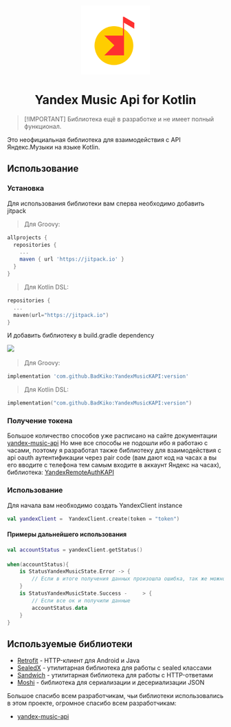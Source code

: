 <p align="center">
<picture>
<img width="160" height="160"  alt="XPanel" src="https://raw.githubusercontent.com/BadKiko/YandexMusicKAPI/master/kmusic.png">
</picture>
  </p> 
<h1 align="center">Yandex Music Api for Kotlin</h1>

> [!IMPORTANT] Библиотека ещё в разработке и не имеет полный функционал.

Это неофициальная библиотека для взаимодействия с API Яндекс.Музыки на языке Kotlin. 

## Использование
### Установка 

Для использования библиотеки вам  сперва необходимо добавить jitpack

> Для Groovy:

```groovy
allprojects {
  repositories {
    ...
    maven { url 'https://jitpack.io' }
  }
}
```

> Для Kotlin DSL:

```kotlin
repositories {
  ...
  maven(url="https://jitpack.io")
}
```

И добавить библиотеку в build.gradle dependency

[![](https://jitpack.io/v/BadKiko/YandexMusicKAPI.svg)](https://jitpack.io/#BadKiko/YandexMusicKAPI)

> Для Groovy:

```groovy
implementation 'com.github.BadKiko:YandexMusicKAPI:version'
```

> Для Kotlin DSL:

```kotlin
implementation("com.github.BadKiko:YandexMusicKAPI:version")
```

### Получение токена

Большое количество способов уже расписано на сайте документации [yandex-music-api](https://yandex-music.readthedocs.io/en/main/token.html)
Но мне все способы не подошли ибо я работаю с часами, поэтому я разработал также библиотеку для взаимодействия с api oauth аутентификации через pair code (вам дают код на часах а вы его вводите с телефона тем самым входите в аккаунт Яндекс на часах), библиотека: [YandexRemoteAuthKAPI](https://github.com/BadKiko/YandexRemoteAuthKAPI)

### Использование 

Для начала вам необходимо создать YandexClient instance
```kotlin
val yandexClient =  YandexClient.create(token = "token")
```

#### Примеры дальнейшего использования 

```kotlin
val accountStatus = yandexClient.getStatus()

when(accountStatus){
    is StatusYandexMusicState.Error -> {
        // Если в итоге получения данных произошла ошибка, так же можно получить почему произошла ошибка accountStatus.message
    }
    is StatusYandexMusicState.Success -     > {
        // Если все ок и получили данные
        accountStatus.data
    }
}
```

## Используемые библиотеки

* [Retrofit](https://github.com/square/retrofit) - HTTP-клиент для Android и Java
* [SealedX](https://github.com/skydoves/sealedx) - утилитарная библиотека для работы с sealed классами
* [Sandwich](https://github.com/skydoves/sandwich) - утилитарная библиотека для работы с HTTP-ответами
* [Moshi](https://github.com/square/moshi) - библиотека для сериализации и десериализации JSON

Большое спасибо всем разработчикам, чьи библиотеки использовались в этом проекте, огромное спасибо всем разработчикам:
* [yandex-music-api](https://github.com/MarshalX/yandex-music-api)
